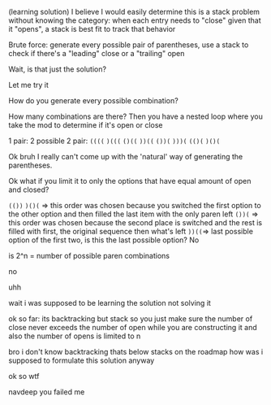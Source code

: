 (learning solution)
I believe I would easily determine this is a stack problem without knowing the category: when each entry needs to "close" given that it "opens", a stack is best fit to track that behavior

Brute force: generate every possible pair of parentheses, use a stack to check if there's a "leading" close or a "trailing" open

Wait, is that just the solution?

Let me try it

How do you generate every possible combination?

How many combinations are there? Then you have a nested loop where you take the mod to determine if it's open or close

1 pair: 2 possible
2 pair:
`((((`
`)(((`
`()((`
`))((`
`())(`
`)))(`
`(()(`
`)()(`

Ok bruh I really can't come up with the 'natural' way of generating the parentheses. 

Ok what if you limit it to only the options that have equal amount of open and closed?

`(())`
`)()(` => this order was chosen because you switched the first option to the other option and then filled the last item with the only paren left
`())(` => this order was chosen because the second place is switched and the rest is filled with first, the original sequence then what's left
`))((`=> last possible option of the first two, is this the last possible option?
No

is 2^n = number of possible paren combinations

no

uhh

wait i was supposed to be learning the solution not solving it

ok so far: its backtracking but stack so you just make sure the number of close never exceeds the number of open while you are constructing it and also the number of opens is limited to n

bro i don't know backtracking thats below stacks on the roadmap how was i supposed to formulate this solution anyway

ok so wtf 

navdeep you failed me